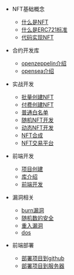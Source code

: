 
<!-- 项目介绍图片放到README.md中 -->
+ NFT基础概念
    - [什么是NFT](docs/nft/nft.md)
    - [什么是ERC721标准](docs/nft/erc721.md) 
    - [代码实现NFT](docs/nft/code.md) 
+ 合约开发库
    - [openzeppelin介绍](docs/libs/openzeppelin.md) 
    - [opensea介绍](docs/libs/opensea.md)
+ 实战开发
    - [批量创建NFT](docs/dev/batch.md) 
    - [付费创建NFT](docs/dev/eth.md) 
    - [普通白名单](docs/dev/white.md) 
    - [随机NFT开发](docs/dev/random.md)
    - [动态NFT开发](docs/dev/trend.md)
    - [NFT合成](docs/dev/compose.md)
    - [NFT交易平台](docs/dev/dex.md)

+ 前端开发
    - [项目创建]()
    - [库介绍]()
    - [前端开发]()

+ 漏洞相关
    - [burn漏洞](docs/safe/burn.md)
    - [随机数的安全](docs/safe/random.md)
    - [重入漏洞](docs/safe/reentry.md)
    - [dos](docs/safe/dos.md)
+ 前端部署
    - [部署项目到github](docs/arrange/github.md)
    - [部署项目到服务器](docs/arrange/linux.md)


